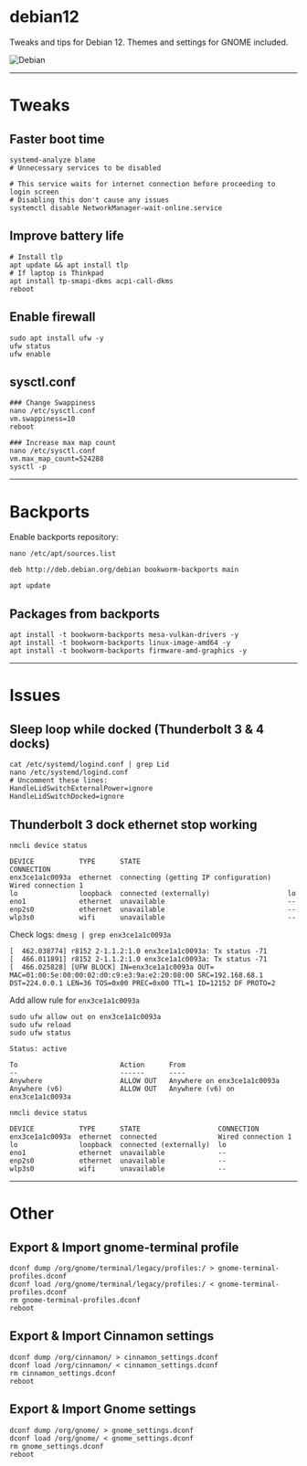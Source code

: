 # debian12
Tweaks and tips for Debian 12. Themes and settings for GNOME included.

![Debian](https://media1.tenor.com/m/BcVGTaZaNccAAAAC/debian-linux.gif)

---

# Tweaks

## Faster boot time

```
systemd-analyze blame
# Unnecessary services to be disabled

# This service waits for internet connection before proceeding to login screen
# Disabling this don't cause any issues 
systemctl disable NetworkManager-wait-online.service
```

## Improve battery life

```
# Install tlp
apt update && apt install tlp
# If laptop is Thinkpad
apt install tp-smapi-dkms acpi-call-dkms
reboot
```

## Enable firewall

```
sudo apt install ufw -y
ufw status
ufw enable
```

## sysctl.conf

```
### Change Swappiness
nano /etc/sysctl.conf
vm.swappiness=10
reboot

### Increase max map count
nano /etc/sysctl.conf
vm.max_map_count=524288
sysctl -p
```

---

# Backports
Enable backports repository:
```
nano /etc/apt/sources.list

deb http://deb.debian.org/debian bookworm-backports main
```

`apt update`

## Packages from backports
```
apt install -t bookworm-backports mesa-vulkan-drivers -y
apt install -t bookworm-backports linux-image-amd64 -y
apt install -t bookworm-backports firmware-amd-graphics -y
```

---

# Issues

## Sleep loop while docked (Thunderbolt 3 & 4 docks)

```
cat /etc/systemd/logind.conf | grep Lid
nano /etc/systemd/logind.conf
# Uncomment these lines:
HandleLidSwitchExternalPower=ignore
HandleLidSwitchDocked=ignore
```

## Thunderbolt 3 dock ethernet stop working
`nmcli device status`

```
DEVICE           TYPE      STATE                                    CONNECTION
enx3ce1a1c0093a  ethernet  connecting (getting IP configuration)    Wired connection 1
lo               loopback  connected (externally)                   lo
eno1             ethernet  unavailable                              --
enp2s0           ethernet  unavailable                              --
wlp3s0           wifi      unavailable                              --
```

Check logs: `dmesg | grep enx3ce1a1c0093a`
```
[  462.038774] r8152 2-1.1.2:1.0 enx3ce1a1c0093a: Tx status -71
[  466.011891] r8152 2-1.1.2:1.0 enx3ce1a1c0093a: Tx status -71
[  466.025828] [UFW BLOCK] IN=enx3ce1a1c0093a OUT= MAC=01:00:5e:00:00:02:d0:c9:e3:9a:e2:20:08:00 SRC=192.168.68.1 DST=224.0.0.1 LEN=36 TOS=0x00 PREC=0x00 TTL=1 ID=12152 DF PROTO=2
```

Add allow rule for `enx3ce1a1c0093a`
```
sudo ufw allow out on enx3ce1a1c0093a
sudo ufw reload
sudo ufw status
```

```
Status: active

To                         Action      From
--                         ------      ----
Anywhere                   ALLOW OUT   Anywhere on enx3ce1a1c0093a
Anywhere (v6)              ALLOW OUT   Anywhere (v6) on enx3ce1a1c0093a
```

`nmcli device status`
```
DEVICE           TYPE      STATE                   CONNECTION         
enx3ce1a1c0093a  ethernet  connected               Wired connection 1 
lo               loopback  connected (externally)  lo                 
eno1             ethernet  unavailable             --                 
enp2s0           ethernet  unavailable             --                 
wlp3s0           wifi      unavailable             --
```



---

# Other

## Export & Import gnome-terminal profile

```
dconf dump /org/gnome/terminal/legacy/profiles:/ > gnome-terminal-profiles.dconf
dconf load /org/gnome/terminal/legacy/profiles:/ < gnome-terminal-profiles.dconf
rm gnome-terminal-profiles.dconf
reboot
```

## Export & Import Cinnamon settings
```
dconf dump /org/cinnamon/ > cinnamon_settings.dconf
dconf load /org/cinnamon/ < cinnamon_settings.dconf
rm cinnamon_settings.dconf
reboot
```

## Export & Import Gnome settings
```
dconf dump /org/gnome/ > gnome_settings.dconf
dconf load /org/gnome/ < gnome_settings.dconf
rm gnome_settings.dconf
reboot
```
